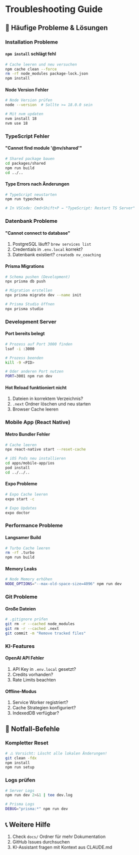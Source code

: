 # Troubleshooting Guide

## 🔧 Häufige Probleme & Lösungen

### Installation Probleme

#### `npm install` schlägt fehl
```bash
# Cache leeren und neu versuchen
npm cache clean --force
rm -rf node_modules package-lock.json
npm install
```

#### Node Version Fehler
```bash
# Node Version prüfen
node --version  # Sollte >= 18.0.0 sein

# Mit nvm updaten
nvm install 18
nvm use 18
```

### TypeScript Fehler

#### "Cannot find module '@nv/shared'"
```bash
# Shared package bauen
cd packages/shared
npm run build
cd ../..
```

#### Type Errors nach Änderungen
```bash
# TypeScript neustarten
npm run typecheck

# In VSCode: Cmd+Shift+P → "TypeScript: Restart TS Server"
```

### Datenbank Probleme

#### "Cannot connect to database"
1. PostgreSQL läuft? `brew services list`
2. Credentials in `.env.local` korrekt?
3. Datenbank existiert? `createdb nv_coaching`

#### Prisma Migrations
```bash
# Schema pushen (Development)
npx prisma db push

# Migration erstellen
npx prisma migrate dev --name init

# Prisma Studio öffnen
npx prisma studio
```

### Development Server

#### Port bereits belegt
```bash
# Prozess auf Port 3000 finden
lsof -i :3000

# Prozess beenden
kill -9 <PID>

# Oder anderen Port nutzen
PORT=3001 npm run dev
```

#### Hot Reload funktioniert nicht
1. Dateien in korrektem Verzeichnis?
2. `.next` Ordner löschen und neu starten
3. Browser Cache leeren

### Mobile App (React Native)

#### Metro Bundler Fehler
```bash
# Cache leeren
npx react-native start --reset-cache

# iOS Pods neu installieren
cd apps/mobile-app/ios
pod install
cd ../../..
```

#### Expo Probleme
```bash
# Expo Cache leeren
expo start -c

# Expo Updates
expo doctor
```

### Performance Probleme

#### Langsamer Build
```bash
# Turbo Cache leeren
rm -rf .turbo
npm run build
```

#### Memory Leaks
```bash
# Node Memory erhöhen
NODE_OPTIONS="--max-old-space-size=4096" npm run dev
```

### Git Probleme

#### Große Dateien
```bash
# .gitignore prüfen
git rm -r --cached node_modules
git rm -r --cached .next
git commit -m "Remove tracked files"
```

### KI-Features

#### OpenAI API Fehler
1. API Key in `.env.local` gesetzt?
2. Credits vorhanden?
3. Rate Limits beachten

#### Offline-Modus
1. Service Worker registriert?
2. Cache Strategien konfiguriert?
3. IndexedDB verfügbar?

## 🚨 Notfall-Befehle

### Kompletter Reset
```bash
# ⚠️ Vorsicht: Löscht alle lokalen Änderungen!
git clean -fdx
npm install
npm run setup
```

### Logs prüfen
```bash
# Server Logs
npm run dev 2>&1 | tee dev.log

# Prisma Logs
DEBUG="prisma:*" npm run dev
```

## 📞 Weitere Hilfe

1. Check `docs/` Ordner für mehr Dokumentation
2. GitHub Issues durchsuchen
3. KI-Assistant fragen mit Kontext aus CLAUDE.md
